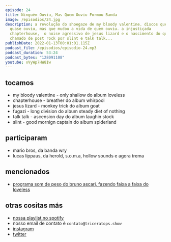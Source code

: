 ```yaml
---
episode: 24
title: Ninguém Ouviu, Mas Quem Ouviu Formou Banda
image: /episodios/24.jpg
description: a revolução do shoegaze de my bloody valentine. discos que ninguém
  quase ouviu, mas que mudou a vida de quem ouviu. a injustiçada
  chapterhouse,  o noise agressivo de jesus lizard e o nascimento do que seria
  chamado de post rock por slint e talk talk...
publishDate: 2022-01-13T00:01:01.115Z
podcast_file: /episodios/episodio-24.mp3
podcast_duration: 53:24
podcast_bytes: "128091108"
youtube: xVyWp7HW8Iw
---
```

## tocamos

* my bloody valentine - only shallow do album loveless
* chapterhouse - breather do album whirpool
* jesus lizard - monkey trick do album goat
* fugazi - long division do album steady diet of nothing
* talk talk - ascension day  do album laughin stock
* slint - good mornign captain do album spiderland

## participaram

* mario bros, da banda wry
* lucas lippaus, da herold, s.o.m.a, hollow sounds e agora trema

## mencionados

* [programa som de peso do bruno ascari, fazendo faixa a faixa do loveless](https://www.youtube.com/watch?v=OwRHWRc_NqE)


## otras cositas más

* [nossa playlist no spotify](https://open.spotify.com/playlist/0UiztKuga6LmTAxWTsUQdw?si=fb96026bc1994d90)
* nosso email de contato é `contato@triceratops.show`
* [instagram](https://www.instagram.com/triceratops.show/)
* [twitter](https://twitter.com/TriceratopsShow/)